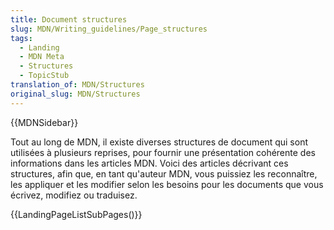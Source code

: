 ```yaml
---
title: Document structures
slug: MDN/Writing_guidelines/Page_structures
tags:
  - Landing
  - MDN Meta
  - Structures
  - TopicStub
translation_of: MDN/Structures
original_slug: MDN/Structures
---
```

{{MDNSidebar}}

Tout au long de MDN, il existe diverses structures de document qui sont utilisées à plusieurs reprises, pour fournir une présentation cohérente des informations dans les articles MDN. Voici des articles décrivant ces structures, afin que, en tant qu'auteur MDN, vous puissiez les reconnaître, les appliquer et les modifier selon les besoins pour les documents que vous écrivez, modifiez ou traduisez.

{{LandingPageListSubPages()}}
